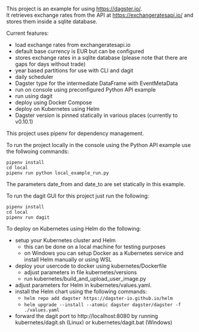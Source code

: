 This project is an example for using https://dagster.io/.  
It retrieves exchange rates from the API at https://exchangeratesapi.io/ and stores them inside a sqlite database.

Current features:
- load exchange rates from exchangeratesapi.io
- default base currency is EUR but can be configured
- stores exchange rates in a sqlite database (please note that there are gaps for days without trade)
- year based partitions for use with CLI and dagit
- daily scheduler
- Dagster type for the intermediate DataFrame with EventMetaData 
- run on console using preconfigured Python API example
- run using dagit
- deploy using Docker Compose
- deploy on Kubernetes using Helm
- Dagster version is pinned statically in various places (currently to v0.10.1)


This project uses pipenv for dependency management.

To run the project locally in the console using the Python API example use the follwoing commands:
```shell
pipenv install
cd local
pipenv run python local_example_run.py
```
The parameters date_from and date_to are set statically in this example.

To run the dagit GUI for this project just run the following:

```shell
pipenv install
cd local
pipenv run dagit
```

To deploy on Kubernetes using Helm do the following:
- setup your Kubernetes cluster and Helm 
  - this can be done on a local machine for testing purposes
  - on Windows you can setup Docker as a Kubernetes service and install Helm manually or using WSL
- deploy your usercode to docker using kubernetes/Dockerfile
  - adjust parameters in file kubernetes/versions 
  - run kubernetes/build_and_upload_user_image.py
- adjust parameters for Helm in kubernetes/values.yaml.
- install the Helm chart using the following commands:
  - `helm repo add dagster https://dagster-io.github.io/helm`
  - `helm upgrade --install --atomic dagster dagster/dagster -f ./values.yaml`
- forward the dagit port to http://localhost:8080 by running kubernetes/dagit.sh (Linux) or  kubernetes/dagit.bat (Windows)
